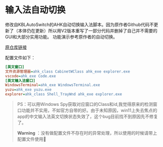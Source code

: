 # 输入法自动切换
修改自KBLAutoSwitch的AHK自动切换输入法脚本。因为原作者Github代码不更新了（本体仍在更新）所以用V2版本重写了一部分代码并删掉了自己并不需要的GUI和大部分实用功能。
功能演示参考原作者的自动切换。

[原仓库链接](https://github.com/flyinclouds/KBLAutoSwitch)

配置文件如下：
```ini
[英文窗口]
文件资源管理器=ahk_class CabinetWClass ahk_exe explorer.exe
vscode=ahk_exe Code.exe
[英文输入法窗口]
WindowsTerminal=ahk_exe WindowsTerminal.exe
yuzu=ahk_exe yuzu.exe
explorer=ahk_class Shell_TrayWnd ahk_exe explorer.exe
```
> PS：可以用Windows Spy获取对应窗口的Class和id,我觉得原来的检测窗口功能并不实用，不如官方自带的好。由于未知原因，win11上失去焦点的app的中文输入法英文切换状态失效了，这个bug目前找不到原因先不修复了。
> 
> **Warning** ：没有做配置文件不存在时的异常处理，所以使用的时候请带上配置文件使用🤣